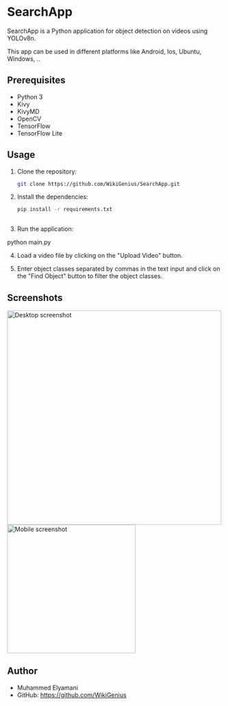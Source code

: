 # SearchApp

SearchApp is a Python application for object detection on videos using YOLOv8n.

This app can be used in different platforms like Android, Ios, Ubuntu, Windows, ..

## Prerequisites

- Python 3
- Kivy
- KivyMD
- OpenCV
- TensorFlow
- TensorFlow Lite

## Usage

1. Clone the repository:

   ```sh
   git clone https://github.com/WikiGenius/SearchApp.git


2. Install the dependencies:

   ```sh
   pip install -r requirements.txt
    

3. Run the application:

python main.py

4. Load a video file by clicking on the "Upload Video" button.

5. Enter object classes separated by commas in the text input and click on the "Find Object" button to filter the object classes.

## Screenshots

<img src="assets/images/Desktop.png" alt="Desktop screenshot" width="500">


<img src="assets/images/mobile.jpg" alt="Mobile screenshot" width="300">

## Author
- Muhammed Elyamani
- GitHub: https://github.com/WikiGenius